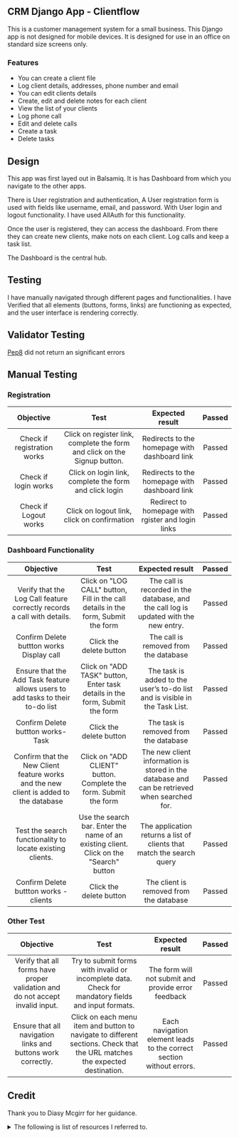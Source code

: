 ## CRM Django App - Clientflow
This is a customer management system for a small business.
This Django app is not designed for mobile devices. It is designed for use in an office on standard size screens only.

### Features
-   You can create a client file
-   Log client details, addresses, phone number and email
-   You can edit clients details
-   Create, edit and delete notes for each client
-   View the list of your clients
-   Log phone call
-   Edit and delete calls
-   Create a task 
-   Delete tasks

## Design
This app was first layed out in Balsamiq. It is has Dashboard from which you navigate to the other apps. 

There is User registration and authentication, 
A User registration form is used with fields like username, email, and password. With User login and logout functionality. I have used AllAuth for this functionality. 

Once the user is registered, they can access the dashboard. From there they can create new clients, make nots on each client. Log calls and keep a task list. 

The Dashboard is the central hub. 

## Testing 
I have manually navigated through different pages and functionalities. I have Verified that all elements (buttons, forms, links) are functioning as expected, and the user interface is rendering correctly.

## Validator Testing

[Pep8](https://pep8ci.herokuapp.com/) did not return an significant errors

## Manual Testing
### Registration 

| Objective | Test | Expected result | Passed |
| :---:     | :---:|    :---:        | :---:  |
| Check if registration works | Click on register link, complete the form and click on the Signup button. | Redirects to the homepage with dashboard link | Passed |
| Check if login works | Click on login link, complete the form and click login | Redirects to the homepage with dashboard link | Passed |
| Check if Logout works | Click on logout link, click on confirmation | Redirect to homepage with rgister and login links | Passed |

### Dashboard Functionality 

| Objective | Test | Expected result | Passed |
| :---:     | :---:|    :---:        | :---:  |
| Verify that the Log Call feature correctly records a call with details. | Click on "LOG CALL" button, Fill in the call details in the form, Submit the form | The call is recorded in the database, and the call log is updated with the new entry. | Passed |
| Confirm Delete buttton works Display call | Click the delete button | The call is removed from the database | Passed |
| Ensure that the Add Task feature allows users to add tasks to their to-do list | Click on "ADD TASK" button, Enter task details in the form, Submit the form | The task is added to the user’s to-do list and is visible in the Task List. | Passed |
| Confirm Delete buttton works- Task | Click the delete button | The task is removed from the database | Passed |
| Confirm that the New Client feature works and the new client is added to the database | Click on "ADD CLIENT" button. Complete the form. Submit the form |  The new client information is stored in the database and can be retrieved when searched for. | Passed |
| Test the search functionality to locate existing clients. | Use the search bar. Enter the name of an existing client. Click on the "Search" button | The application returns a list of clients that match the search query | Passed |
| Confirm Delete buttton works - clients | Click the delete button | The client is removed from the database | Passed |

### Other Test
| Objective | Test | Expected result | Passed |
| :---:     | :---:|    :---:        | :---:  |
| Verify that all forms have proper validation and do not accept invalid input. | Try to submit forms with invalid or incomplete data. Check for mandatory fields and input formats. | The form will not submit and provide error feedback | Passed |
|  Ensure that all navigation links and buttons work correctly. | Click on each menu item and button to navigate to different sections. Check that the URL matches the expected destination. | Each navigation element leads to the correct section without errors. | Passed |


## Credit

Thank you to Diasy Mcgirr for her guidance.
<details>
<summary>The following is list of resources I referred to.</summary>

model fields
<https://docs.djangoproject.com/en/4.2/ref/models/fields/#textfield>

unique id- how to create a unique id for each client
<https://stackoverflow.com/questions/16925129/generate-unique-id-in-django-from-a-model-field>

autocomplete
<https://django-autocomplete-light.readthedocs.io/en/master/index.html>
Sharing data bewteen models tables
<https://stackoverflow.com/questions/58611631/django-how-i-can-populate-data-in-a-model-from-another-table-model-in-the-same>

testing
<https://docs.djangoproject.com/en/4.2/topics/testing/overview/>
<https://docs.djangoproject.com/en/4.2/intro/tutorial05/>
<https://realpython.com/testing-in-django-part-1-best-practices-and-examples/>

Function versus genric class views
code instititude
<https://docs.djangoproject.com/en/3.2/topics/class-based-views/generic-display/>
<https://stackoverflow.com/questions/66411588/django-transforming-function-based-view-into-class-based-view>

Displaying data
<https://docs.djangoproject.com/en/4.2/ref/class-based-views/generic-display/>

Djang CRM examples
<https://github.com/MicroPyramid/Django-CRM/blob/master/leads/models.py>

<https://stackoverflow.com/questions/72671197/how-to-make-a-select-field-using-django-model-forms-using-set-values>

get_object 404
<https://docs.djangoproject.com/en/4.2/topics/http/shortcuts/>

phone number
<https://stackoverflow.com/questions/19130942/whats-the-best-way-to-store-a-phone-number-in-django-models>

AttributeError: 'function' object has no attribute 'as_view'
<https://stackoverflow.com/questions/34217400/function-object-has-no-attribute-as-view>

search table / data
<https://stackoverflow.com/questions/66386490/making-search-bar-in-django>
<https://django-filter.readthedocs.io/en/stable/>

making queries
<https://docs.djangoproject.com/en/4.2/topics/db/queries/>

listing data alphabetically
<https://stackoverflow.com/questions/16778819/django-how-to-sort-objects-alphabetically-by-first-letter-of-name-field>

client urls
<https://docs.djangoproject.com/en/4.1/ref/urlresolvers/>
<https://docs.djangoproject.com/en/3.2/topics/http/urls/#how-django-processes-a-request>


migration and edit fields
<https://stackoverflow.com/questions/70970039/django-rename-field-and-create-new-one-with-the-same-name-returns-psycopg2-error>
<https://www.w3schools.com/django/django_update_data.php>
<https://docs.djangoproject.com/en/4.2/ref/migration-operations/>

Check if user is authenticated
<https://docs.djangoproject.com/en/4.2/topics/auth/default/>
<https://docs.djangoproject.com/en/4.2/ref/utils/>
<https://stackoverflow.com/questions/29673549/method-decorator-with-login-required-and-permission-required>
<https://docs.djangoproject.com/en/4.2/topics/class-based-views/intro/>

context -- fix error code line to long.
<https://docs.djangoproject.com/en/dev/ref/templates/api/#module-django.template>

redirect after submit button is pressed
<https://stackoverflow.com/questions/60952187/how-to-redirect-to-another-page-that-contains-id-in-django>
<https://docs.djangoproject.com/en/4.2/topics/http/shortcuts/>

edit model
<https://www.youtube.com/watch?v=jCM-m_3Ysqk>
<https://docs.djangoproject.com/en/4.2/topics/forms/modelforms/>

<https://docs.djangoproject.com/en/4.2/topics/http/views/#:~:text=A%20view%20function%2C%20or%20view>,.%20.%20or%20anything%2C%20really.

debugging
<https://www.mattlayman.com/understand-django/debugging-tips-techniques/>

listing on date order
<https://stackoverflow.com/questions/9834038/django-order-by-query-set-ascending-and-descending>

edit task mark complete
<https://stackoverflow.com/questions/68113852/how-to-check-whether-the-checkbox-is-checked-in-django>

update view
<https://docs.djangoproject.com/en/4.2/ref/class-based-views/generic-editing/>

delete view
<https://docs.djangoproject.com/en/4.2/ref/class-based-views/generic-editing/>

add to user
<https://stackoverflow.com/questions/63255598/django-how-to-link-to-specific-user>
noreverse
<https://docs.djangoproject.com/en/4.2/ref/class-based-views/generic-editing/>

<https://stackoverflow.com/questions/38390177/what-is-a-noreversematch-error-and-how-do-i-fix-it>

calander
<https://stackoverflow.com/questions/75945489/django-python-calendar-module>
<https://jqueryui.com/datepicker/>
<https://stackoverflow.com/questions/18106454/how-to-use-a-jquery-datepicker-with-the-django-template-language>

Template
<https://docs.djangoproject.com/en/4.2/ref/templates/language/>

SVG

<https://www.svgbackgrounds.com/>

Modal
<https://stackoverflow.com/questions/23648761/how-to-build-django-ajax-modal-popup-forms-with-server-side-forms>
<https://jquerymodal.com/>
<https://django-bstrap-modals.readthedocs.io/en/latest/index.html>

Styling forms
<https://medium.com/swlh/how-to-style-your-django-forms-7e8463aae4fa>

Cripsy forms
<https://github.com/django-crispy-forms/crispy-bootstrap5>
<https://ordinarycoders.com/blog/article/render-a-django-form-with-bootstrap>
<https://stackoverflow.com/questions/13098954/use-crispy-form-with-modelform>
<https://django-crispy-forms.readthedocs.io/en/latest/index.html>
<https://stackoverflow.com/questions/12144475/displaying-multiple-rows-and-columns-in-django-crispy-forms>

Soft delete
<https://dev.to/bikramjeetsingh/soft-deletes-in-django-a9j>

Success message
<https://stackoverflow.com/questions/28723266/django-display-message-after-post-form-submit>

Changing note fnction to class view
<https://docs.djangoproject.com/en/4.2/topics/class-based-views/generic-editing/>

Pagination
Code institue
<https://realpython.com/django-pagination/>
<https://docs.djangoproject.com/en/4.2/topics/pagination/>
<https://realpython.com/django-pagination/#combined-example>

color
<https://colorhunt.co/palette/f6ffdee3f2c1c9dbb2aac8a7>
F6FFDE
E3F2C1
C9DBB2
AAC8A7

Calander
<https://docs.python.org/3/library/calendar.html>

Updateview / edit
<https://docs.djangoproject.com/en/4.2/ref/class-based-views/generic-editing/#django.views.generic.edit.UpdateView>

success message
<https://getbootstrap.com/docs/5.0/components/toasts/>
<https://dev.to/serhatteker/show-message-in-class-based-views-django-4a4d>
<https://docs.djangoproject.com/en/4.2/ref/contrib/messages/>
<https://docs.djangoproject.com/en/4.2/ref/contrib/messages/#adding-messages-in-class-based-views>
<https://stackoverflow.com/questions/24822509/success-message-in-deleteview-not-shown>


</details>